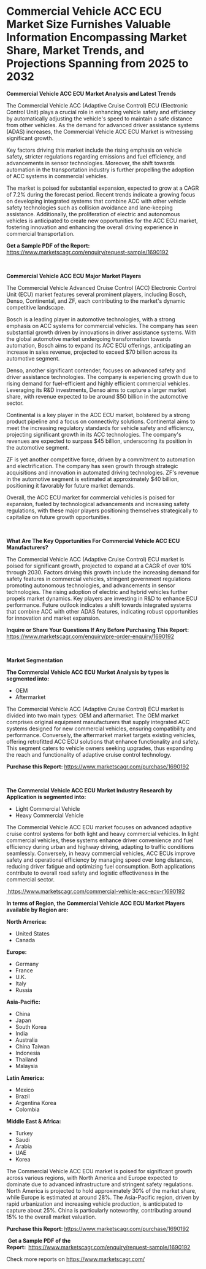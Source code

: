 <p><h1>Commercial Vehicle ACC ECU Market Size Furnishes Valuable Information Encompassing Market Share, Market Trends, and Projections Spanning from 2025 to 2032</h1></p><p><strong>Commercial Vehicle ACC ECU Market Analysis and Latest Trends</strong></p>
<p><p>The Commercial Vehicle ACC (Adaptive Cruise Control) ECU (Electronic Control Unit) plays a crucial role in enhancing vehicle safety and efficiency by automatically adjusting the vehicle's speed to maintain a safe distance from other vehicles. As the demand for advanced driver assistance systems (ADAS) increases, the Commercial Vehicle ACC ECU Market is witnessing significant growth. </p><p>Key factors driving this market include the rising emphasis on vehicle safety, stricter regulations regarding emissions and fuel efficiency, and advancements in sensor technologies. Moreover, the shift towards automation in the transportation industry is further propelling the adoption of ACC systems in commercial vehicles. </p><p>The market is poised for substantial expansion, expected to grow at a CAGR of 7.2% during the forecast period. Recent trends indicate a growing focus on developing integrated systems that combine ACC with other vehicle safety technologies such as collision avoidance and lane-keeping assistance. Additionally, the proliferation of electric and autonomous vehicles is anticipated to create new opportunities for the ACC ECU market, fostering innovation and enhancing the overall driving experience in commercial transportation.</p></p>
<p><strong>Get a Sample PDF of the Report:&nbsp;</strong> <a href="https://www.marketscagr.com/enquiry/request-sample/1690192?utm_campaign=1869&utm_medium=2&utm_source=Github&utm_content=ia&utm_term=07012025&utm_id=commercial-vehicle-acc-ecu">https://www.marketscagr.com/enquiry/request-sample/1690192</a></p>
<p>&nbsp;</p>
<p><strong>Commercial Vehicle ACC ECU Major Market Players</strong></p>
<p><p>The Commercial Vehicle Advanced Cruise Control (ACC) Electronic Control Unit (ECU) market features several prominent players, including Bosch, Denso, Continental, and ZF, each contributing to the market's dynamic competitive landscape.</p><p>Bosch is a leading player in automotive technologies, with a strong emphasis on ACC systems for commercial vehicles. The company has seen substantial growth driven by innovations in driver assistance systems. With the global automotive market undergoing transformation towards automation, Bosch aims to expand its ACC ECU offerings, anticipating an increase in sales revenue, projected to exceed $70 billion across its automotive segment.</p><p>Denso, another significant contender, focuses on advanced safety and driver assistance technologies. The company is experiencing growth due to rising demand for fuel-efficient and highly efficient commercial vehicles. Leveraging its R&D investments, Denso aims to capture a larger market share, with revenue expected to be around $50 billion in the automotive sector.</p><p>Continental is a key player in the ACC ECU market, bolstered by a strong product pipeline and a focus on connectivity solutions. Continental aims to meet the increasing regulatory standards for vehicle safety and efficiency, projecting significant growth in its ACC technologies. The company's revenues are expected to surpass $45 billion, underscoring its position in the automotive segment.</p><p>ZF is yet another competitive force, driven by a commitment to automation and electrification. The company has seen growth through strategic acquisitions and innovation in automated driving technologies. ZF's revenue in the automotive segment is estimated at approximately $40 billion, positioning it favorably for future market demands.</p><p>Overall, the ACC ECU market for commercial vehicles is poised for expansion, fueled by technological advancements and increasing safety regulations, with these major players positioning themselves strategically to capitalize on future growth opportunities.</p></p>
<p>&nbsp;</p>
<p><strong>What Are The Key Opportunities For Commercial Vehicle ACC ECU Manufacturers?</strong></p>
<p><p>The Commercial Vehicle ACC (Adaptive Cruise Control) ECU market is poised for significant growth, projected to expand at a CAGR of over 10% through 2030. Factors driving this growth include the increasing demand for safety features in commercial vehicles, stringent government regulations promoting autonomous technologies, and advancements in sensor technologies. The rising adoption of electric and hybrid vehicles further propels market dynamics. Key players are investing in R&D to enhance ECU performance. Future outlook indicates a shift towards integrated systems that combine ACC with other ADAS features, indicating robust opportunities for innovation and market expansion.</p></p>
<p><strong>Inquire or Share Your Questions If Any Before Purchasing This Report:</strong> <a href="https://www.marketscagr.com/enquiry/pre-order-enquiry/1690192?utm_campaign=1869&utm_medium=2&utm_source=Github&utm_content=ia&utm_term=07012025&utm_id=commercial-vehicle-acc-ecu">https://www.marketscagr.com/enquiry/pre-order-enquiry/1690192</a></p>
<p>&nbsp;</p>
<p><strong>Market Segmentation</strong></p>
<p><strong>The Commercial Vehicle ACC ECU Market Analysis by types is segmented into:</strong></p>
<p><ul><li>OEM</li><li>Aftermarket</li></ul></p>
<p><p>The Commercial Vehicle ACC (Adaptive Cruise Control) ECU market is divided into two main types: OEM and aftermarket. The OEM market comprises original equipment manufacturers that supply integrated ACC systems designed for new commercial vehicles, ensuring compatibility and performance. Conversely, the aftermarket market targets existing vehicles, offering retrofitted ACC ECU solutions that enhance functionality and safety. This segment caters to vehicle owners seeking upgrades, thus expanding the reach and functionality of adaptive cruise control technology.</p></p>
<p><strong>Purchase this Report:&nbsp;</strong><a href="https://www.marketscagr.com/purchase/1690192?utm_campaign=1869&utm_medium=2&utm_source=Github&utm_content=ia&utm_term=07012025&utm_id=commercial-vehicle-acc-ecu">https://www.marketscagr.com/purchase/1690192</a></p>
<p>&nbsp;</p>
<p><strong>The Commercial Vehicle ACC ECU Market Industry Research by Application is segmented into:</strong></p>
<p><ul><li>Light Commercial Vehicle</li><li>Heavy Commercial Vehicle</li></ul></p>
<p><p>The Commercial Vehicle ACC ECU market focuses on advanced adaptive cruise control systems for both light and heavy commercial vehicles. In light commercial vehicles, these systems enhance driver convenience and fuel efficiency during urban and highway driving, adapting to traffic conditions seamlessly. Conversely, in heavy commercial vehicles, ACC ECUs improve safety and operational efficiency by managing speed over long distances, reducing driver fatigue and optimizing fuel consumption. Both applications contribute to overall road safety and logistic effectiveness in the commercial sector.</p></p>
<p><a href="https://www.marketscagr.com/commercial-vehicle-acc-ecu-r1690192?utm_campaign=1869&utm_medium=2&utm_source=Github&utm_content=ia&utm_term=07012025&utm_id=commercial-vehicle-acc-ecu">&nbsp;https://www.marketscagr.com/commercial-vehicle-acc-ecu-r1690192</a></p>
<p><strong>In terms of Region, the Commercial Vehicle ACC ECU Market Players available by Region are:</strong></p>
<p>
    <p> <strong> North America: </strong>
        <ul>
            <li>United States</li>
            <li>Canada</li>
        </ul>
        </p> 
    <p> <strong> Europe: </strong>
        <ul>
            <li>Germany</li>
            <li>France</li>
            <li>U.K.</li>
            <li>Italy</li>
            <li>Russia</li>
        </ul>
        </p> 
    <p> <strong> Asia-Pacific: </strong>
        <ul>
            <li>China</li>
            <li>Japan</li>
            <li>South Korea</li>
            <li>India</li>
            <li>Australia</li>
            <li>China Taiwan</li>
            <li>Indonesia</li>
            <li>Thailand</li>
            <li>Malaysia</li>
        </ul>
        </p> 
    <p> <strong> Latin America: </strong>
        <ul>
            <li>Mexico</li>
            <li>Brazil</li>
            <li>Argentina Korea</li>
            <li>Colombia</li>
        </ul>
        </p> 
    <p> <strong> Middle East & Africa: </strong>
        <ul>
            <li>Turkey</li>
            <li>Saudi</li>
            <li>Arabia</li>
            <li>UAE</li>
            <li>Korea</li>
        </ul>
    </p>
    </p>
<p><p>The Commercial Vehicle ACC ECU market is poised for significant growth across various regions, with North America and Europe expected to dominate due to advanced infrastructure and stringent safety regulations. North America is projected to hold approximately 30% of the market share, while Europe is estimated at around 28%. The Asia-Pacific region, driven by rapid urbanization and increasing vehicle production, is anticipated to capture about 25%. China is particularly noteworthy, contributing around 15% to the overall market valuation.</p></p>
<p><strong>Purchase this Report: </strong><a href="https://www.marketscagr.com/purchase/1690192?utm_campaign=1869&utm_medium=2&utm_source=Github&utm_content=ia&utm_term=07012025&utm_id=commercial-vehicle-acc-ecu">https://www.marketscagr.com/purchase/1690192</a></p>
<p>&nbsp;<strong>Get a Sample PDF of the Report:&nbsp;&nbsp;</strong><a href="https://www.marketscagr.com/enquiry/request-sample/1690192?utm_campaign=1869&utm_medium=2&utm_source=Github&utm_content=ia&utm_term=07012025&utm_id=commercial-vehicle-acc-ecu">https://www.marketscagr.com/enquiry/request-sample/1690192</a></p>
<p><strong></strong></p>
<p>Check more reports on <a href="https://www.marketscagr.com/?utm_campaign=1869&utm_medium=2&utm_source=Github&utm_content=ia&utm_term=07012025&utm_id=commercial-vehicle-acc-ecu">https://www.marketscagr.com/</a></p>